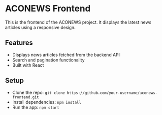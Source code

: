 
# ACONEWS Frontend
This is the frontend of the ACONEWS project. It displays the latest news articles using a responsive design.

## Features
- Displays news articles fetched from the backend API
- Search and pagination functionality
- Built with React

## Setup
- Clone the repo: `git clone https://github.com/your-username/aconews-frontend.git`
- Install dependencies: `npm install`
- Run the app: `npm start`
